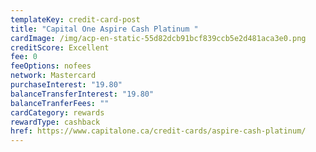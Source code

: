 ```yaml
---
templateKey: credit-card-post
title: "Capital One Aspire Cash Platinum "
cardImage: /img/acp-en-static-55d82dcb91bcf839ccb5e2d481aca3e0.png
creditScore: Excellent
fee: 0
feeOptions: nofees
network: Mastercard
purchaseInterest: "19.80"
balanceTransferInterest: "19.80"
balanceTranferFees: ""
cardCategory: rewards
rewardType: cashback
href: https://www.capitalone.ca/credit-cards/aspire-cash-platinum/
---
```

